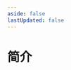 ```yaml
---
aside: false
lastUpdated: false
---
```


<script setup>
import NavLink from '../components/NavLink.vue';
const links=[{
    media: 'https://s1.ax1x.com/2023/04/11/ppOYs9x.jpg',
    title: '代码片段',
    url: '/codes/intro',
    target: '_self'
},{
    media: 'https://s1.ax1x.com/2023/04/11/ppOY1Nn.png',
    title: 'TypeScript 学习笔记',
    url: '/typescript/intro', 
    target: '_self'
},{
    media: 'https://s1.ax1x.com/2023/04/11/ppOtSCq.png',
    title: '计算机网络',
    url: '/network/http', 
    target: '_self'
},{
    media: 'https://s1.ax1x.com/2023/04/11/ppOtCvT.png',
    title: '前端面试题',
    url: '/interview/vue', 
    target: '_self'
},{
    media: 'https://s1.ax1x.com/2023/04/11/ppOt1qe.jpg',
    title: 'Markdown 语法',
    url: 'https://markdown.com.cn', 
    target: '_blank'
}]
</script>

# 简介

<nav-link :links="links"/>
